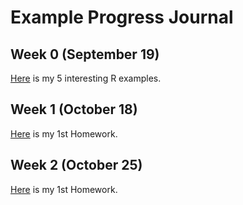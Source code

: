 # Example Progress Journal

## Week 0 (September 19)

[Here](files/Example_Homework0.html) is my 5 interesting R examples. 

## Week 1 (October 18)

[Here](files/Homework1.html) is my 1st Homework. 

## Week 2 (October 25)

[Here](files/Homework2.html) is my 1st Homework.

